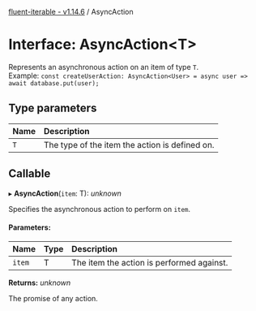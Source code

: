 [fluent-iterable - v1.14.6](../README.md) / AsyncAction

# Interface: AsyncAction<T\>

Represents an asynchronous action on an item of type `T`.<br>
  Example: `const createUserAction: AsyncAction<User> = async user => await database.put(user);`

## Type parameters

| Name | Description |
| :------ | :------ |
| `T` | The type of the item the action is defined on. |

## Callable

▸ **AsyncAction**(`item`: T): *unknown*

Specifies the asynchronous action to perform on `item`.

#### Parameters:

| Name | Type | Description |
| :------ | :------ | :------ |
| `item` | T | The item the action is performed against. |

**Returns:** *unknown*

The promise of any action.
